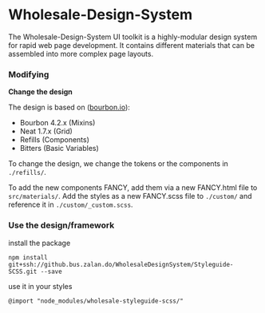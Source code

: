 # Wholesale-Design-System

The Wholesale-Design-System UI toolkit is a highly-modular design system for rapid web page development. It contains different materials that can be assembled into more complex page layouts.

### Modifying

**Change the design**

The design is based on ([bourbon.io](http://bourbon.io)):

* Bourbon 4.2.x (Mixins)
* Neat 1.7.x (Grid)
* Refills (Components)
* Bitters (Basic Variables)

To change the design, we change the tokens or the components in `./refills/`.

To add the new components FANCY, add them via a new FANCY.html file to `src/materials/`. 
Add the styles as a new FANCY.scss file to `./custom/` and reference it in `./custom/_custom.scss`.

### Use the design/framework

install the package

`npm install git+ssh://github.bus.zalan.do/WholesaleDesignSystem/Styleguide-SCSS.git --save`

use it in your styles

`@import "node_modules/wholesale-styleguide-scss/"`
